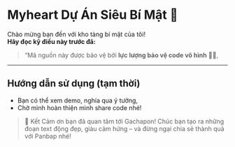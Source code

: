 # Myheart Dự Án Siêu Bí Mật 🤫

Chào mừng bạn đến với kho tàng bí mật của tôi!  
**Hãy đọc kỹ điều này trước đã:**

> “Mã nguồn này được bảo vệ bởi **lực lượng bảo vệ code vô hình** 🕵️‍♂️,  
---
## Hướng dẫn sử dụng (tạm thời)  
- Bạn có thể xem demo, nghía qua ý tưởng,  
- Chờ mình hoàn thiện mình share code nhé!

> 👏 Kết
Cảm ơn bạn đã quan tâm tới Gachapon! Chúc bạn tạo ra những đoạn text động đẹp, giàu cảm hứng – và đừng ngại chia sẻ thành quả với Panbap nhé!
